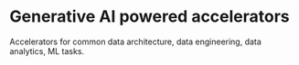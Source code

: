 # Generative AI powered accelerators 
Accelerators for common data architecture, data engineering, data analytics, ML tasks.
